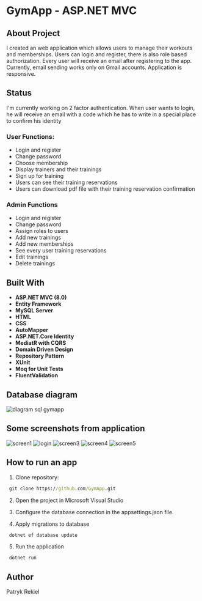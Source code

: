 # GymApp - ASP.NET MVC 

## About Project
I created an web application which allows users to manage their workouts and memberships.
Users can login and register, there is also role based authorization. Every user will receive an email after registering to the app.
Currently, email sending  works only on Gmail accounts.
Application is responsive.

## Status
I'm currently working on 2 factor authentication. When user wants to login, he will receive an email with a code which he has to write in a special place to confirm his identity

### User Functions:
- Login and register
- Change password
- Choose membership
- Display trainers and their trainings
- Sign up for training
- Users can see their training reservations
- Users can download pdf file with their training reservation confirmation

### Admin Functions
- Login and register
- Change password
- Assign roles to users
- Add new trainings
- Add new memberships 
- See every user training reservations
- Edit trainings 
- Delete trainings


## Built With
- **ASP.NET MVC (8.0)**
- **Entity Framework**
- **MySQL Server**
- **HTML**
- **CSS**
- **AutoMapper**
- **ASP.NET.Core Identity**
- **MediatR with CQRS**
- **Domain Driven Design**
- **Repository Pattern**
- **XUnit**
- **Moq for Unit Tests**
- **FluentValidation**


## Database diagram
![diagram sql gymapp](https://github.com/user-attachments/assets/d7aad9c3-a532-43fa-8123-25027602471a)

## Some screenshots from application
![screen1](https://github.com/user-attachments/assets/98fe27b1-b545-4820-ab6c-2e5f9f6359fd)
![login](https://github.com/user-attachments/assets/5602fdab-5681-48d3-8157-654f6accbfaf)
![screen3](https://github.com/user-attachments/assets/75ce60ad-c014-45e6-aca7-fdf90b80c578)
![screen4](https://github.com/user-attachments/assets/9932ed03-b034-44b3-bcff-775aed6b6fae)
![screen5](https://github.com/user-attachments/assets/5b46d5ca-a45b-4920-b42c-17fe727cca4a)







## How to run an app
1. Clone repository:
  ```cmd
   git clone https://github.com/GymApp.git
  ```
2. Open the project in Microsoft Visual Studio  

3. Configure the database connection in the appsettings.json file.

4. Apply migrations to database
  ```cmd
   dotnet ef database update
  ```

5. Run the application
  ```cmd
   dotnet run
  ```
## Author
Patryk Rekiel

